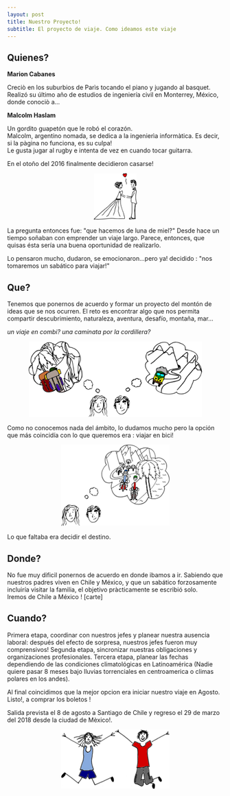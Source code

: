 ```yaml
---
layout: post
title: Nuestro Proyecto!
subtitle: El proyecto de viaje. Como ideamos este viaje
---
```


## Quienes?

**Marion Cabanes**

Creciò en los suburbios de Parìs tocando el piano y jugando al basquet.<br> 
Realizó su último año de estudios de ingeniería civil en Monterrey, México, donde conociò a...

**Malcolm Haslam**

Un gordito guapetón que le robó el corazón.<br>
Malcolm, argentino nomada, se dedica a la ingenierìa informàtica. Es decir, si la pàgina no funciona, es su culpa!<br>
Le gusta jugar al rugby e intenta de vez en cuando tocar guitarra. 

En el otoño del 2016 finalmente decidieron casarse!

<p style="
    margin: auto;
    width: 20%;
	">
	<img id="project-novios" src="/img/designs/project/novios.svg" alt="Drawing" style="/* width: 25%; */padding: 0;">
</p>

La pregunta entonces fue: "que hacemos de luna de miel?"
Desde hace un tiempo soñaban con emprender un viaje largo. Parece, entonces, que quisas ésta sería una buena oportunidad de realizarlo.

Lo pensaron mucho, dudaron, se emocionaron...pero ya! decidido : "nos tomaremos un sabático para viajar!"


## Que?

Tenemos que ponernos de acuerdo y formar un proyecto del montón de ideas que se nos ocurren.
El reto es encontrar algo que nos permita compartir descubrimiento, naturaleza, aventura, desafío, montaña, mar...

_un viaje en combi? una caminata por la cordillera?_
<p style="
    margin: auto;
    width: 80%;
	">
	<img src="/img/designs/project/marionymalcolmthinking.svg" alt="Drawing"/>
</p>

Como no conocemos nada del ámbito, lo dudamos mucho pero la opción que más coincidía con lo que queremos era : viajar en bici!

<p style="
    margin: auto;
    width: 50%;
	">
	<img src="/img/designs/project/marionymalcolmthinking2.svg" alt="Drawing"/>
</p>

Lo que faltaba era decidir el destino.

## Donde?

No fue muy dificil ponernos de acuerdo en donde ibamos a ir. Sabiendo que nuestros padres viven en Chile y México, y que un sabático forzosamente incluiría visitar la familia, el objetivo pràcticamente se escribió solo.<br>
Iremos de Chile a México !
[carte]

## Cuando?

Primera etapa, coordinar con nuestros jefes y planear nuestra ausencia laboral: después del efecto de sorpresa, nuestros jefes fueron muy comprensivos!
Segunda etapa, sincronizar nuestras obligaciones y organizaciones profesionales.
Tercera etapa, planear las fechas dependiendo de las condiciones climatológicas en Latinoamérica (Nadie quiere pasar 8 meses bajo lluvias torrenciales en centroamerica o climas polares en los andes).

Al final coincidimos que la mejor opcion era iniciar nuestro viaje en Agosto. Listo!, a comprar los boletos !

Salida prevista el 8 de agosto a Santiago de Chile y regreso el 29 de marzo del 2018 desde la ciudad de Mèxico!.

<p style="
    margin: auto;
    width: 50%;
	">
	<img src="/img/designs/project/marionymalcolm.svg" alt="Drawing"/>
</p>


